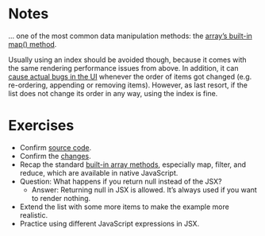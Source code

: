# Notes

... one of the most common data manipulation methods: the [array’s built-in map()
method](https://developer.mozilla.org/en-US/docs/Web/JavaScript/Reference/Global_Objects/Array/map).

Usually using an index should be avoided though, because it comes with the same rendering
performance issues from above. In addition, it can [cause actual bugs in the UI](https://www.robinwieruch.de/react-list-key/) whenever the order of items got changed (e.g. re-ordering, appending or removing items). However, as last resort, if the list does not change its order in any way, using the index is fine.

# Exercises

- Confirm [source code](https://codesandbox.io/s/github/the-road-to-learn-react/hacker-stories/tree/2021/Lists-in-React).
- Confirm the [changes](https://github.com/the-road-to-learn-react/hacker-stories/compare/2021/React-JSX...2021/Lists-in-React).
- Recap the standard [built-in array methods](https://developer.mozilla.org/en-US/docs/Web/JavaScript/Reference/Global_Objects/Array), especially map, filter, and reduce, which are
  available in native JavaScript.
- Question: What happens if you return null instead of the JSX?
  - Answer: Returning null in JSX is allowed. It’s always used if you want to render nothing.
- Extend the list with some more items to make the example more realistic.
- Practice using different JavaScript expressions in JSX.
